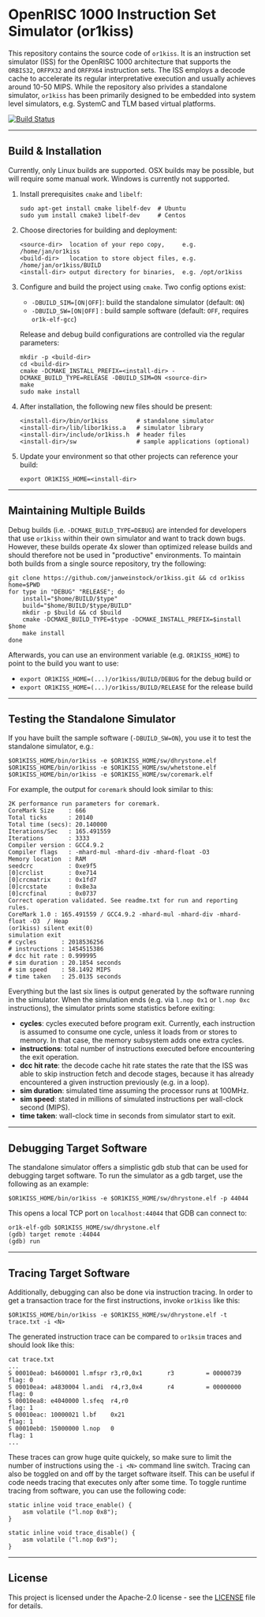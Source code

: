 # OpenRISC 1000 Instruction Set Simulator (or1kiss)

This repository contains the source code of `or1kiss`. It is an instruction
set simulator (ISS) for the OpenRISC 1000 architecture that supports the
`ORBIS32`, `ORFPX32` and `ORFPX64` instruction sets. The ISS employs a
decode cache to accelerate its regular interpretative execution and usually
achieves around 10-50 MIPS. While the repository also privides a standalone
simulator, `or1kiss` has been primarily designed to be embedded into system
level simulators, e.g. SystemC and TLM based virtual platforms.

[![Build Status](https://travis-ci.org/janweinstock/or1kiss.svg?branch=master)](https://travis-ci.org/janweinstock/or1kiss)

----
## Build & Installation
Currently, only Linux builds are supported. OSX builds may be possible, but
will require some manual work. Windows is currently not supported.

1. Install prerequisites `cmake` and `libelf`:
    ```
    sudo apt-get install cmake libelf-dev  # Ubuntu
    sudo yum install cmake3 libelf-dev     # Centos
    ```

2. Choose directories for building and deployment:
    ```
    <source-dir>  location of your repo copy,     e.g. /home/jan/or1kiss
    <build-dir>   location to store object files, e.g. /home/jan/or1kiss/BUILD
    <install-dir> output directory for binaries,  e.g. /opt/or1kiss
    ```

3. Configure and build the project using `cmake`. Two config options exist:
    * `-DBUILD_SIM=[ON|OFF]`: build the standalone simulator (default: `ON`)
    * `-DBUILD_SW=[ON|OFF]` : build sample software (default: `OFF`,
                              requires `or1k-elf-gcc`)

   Release and debug build configurations are controlled via the regular
   parameters:
    ```
    mkdir -p <build-dir>
    cd <build-dir>
    cmake -DCMAKE_INSTALL_PREFIX=<install-dir> -DCMAKE_BUILD_TYPE=RELEASE -DBUILD_SIM=ON <source-dir>
    make
    sudo make install
    ```

4. After installation, the following new files should be present:
    ```
    <install-dir>/bin/or1kiss        # standalone simulator
    <install-dir>/lib/libor1kiss.a   # simulator library
    <install-dir>/include/or1kiss.h  # header files
    <install-dir>/sw                 # sample applications (optional)
    ```

5. Update your environment so that other projects can reference your build:
    ```
    export OR1KISS_HOME=<install-dir>
    ```

----
## Maintaining Multiple Builds
Debug builds (i.e. `-DCMAKE_BUILD_TYPE=DEBUG`) are intended for developers
that use `or1kiss` within their own simulator and want to track down bugs.
However, these builds operate 4x slower than optimized release builds and
should therefore not be used in "productive" environments. To maintain both
builds from a single source repository, try the following:
```
git clone https://github.com/janweinstock/or1kiss.git && cd or1kiss
home=$PWD
for type in "DEBUG" "RELEASE"; do
    install="$home/BUILD/$type"
    build="$home/BUILD/$type/BUILD"
    mkdir -p $build && cd $build
    cmake -DCMAKE_BUILD_TYPE=$type -DCMAKE_INSTALL_PREFIX=$install $home
    make install
done
```
Afterwards, you can use an environment variable (e.g. `OR1KISS_HOME`) to point
to the build you want to use:
* `export OR1KISS_HOME=(...)/or1kiss/BUILD/DEBUG` for the debug build or
* `export OR1KISS_HOME=(...)/or1kiss/BUILD/RELEASE` for the release build

----
## Testing the Standalone Simulator
If you have built the sample software (`-DBUILD_SW=ON`), you use it to test the
standalone simulator, e.g.:
```
$OR1KISS_HOME/bin/or1kiss -e $OR1KISS_HOME/sw/dhrystone.elf
$OR1KISS_HOME/bin/or1kiss -e $OR1KISS_HOME/sw/whetstone.elf
$OR1KISS_HOME/bin/or1kiss -e $OR1KISS_HOME/sw/coremark.elf
```
For example, the output for `coremark` should look similar to this:
```
2K performance run parameters for coremark.
CoreMark Size    : 666
Total ticks      : 20140
Total time (secs): 20.140000
Iterations/Sec   : 165.491559
Iterations       : 3333
Compiler version : GCC4.9.2
Compiler flags   : -mhard-mul -mhard-div -mhard-float -O3 
Memory location  : RAM
seedcrc          : 0xe9f5
[0]crclist       : 0xe714
[0]crcmatrix     : 0x1fd7
[0]crcstate      : 0x8e3a
[0]crcfinal      : 0x0737
Correct operation validated. See readme.txt for run and reporting rules.
CoreMark 1.0 : 165.491559 / GCC4.9.2 -mhard-mul -mhard-div -mhard-float -O3  / Heap
(or1kiss) silent exit(0)
simulation exit
# cycles       : 2018536256
# instructions : 1454515386
# dcc hit rate : 0.999995
# sim duration : 20.1854 seconds
# sim speed    : 58.1492 MIPS
# time taken   : 25.0135 seconds
```
Everything but the last six lines is output generated by the software running
in the simulator. When the simulation ends (e.g. via `l.nop 0x1` or `l.nop 0xc`
instructions), the simulator prints some statistics before exiting:
* **cycles**: cycles executed before program exit. Currently, each instruction
is assumed to consume one cycle, unless it loads from or stores to memory. In that
case, the memory subsystem adds one extra cycles.
* **instructions**: total number of instructions executed before encountering
the exit operation.
* **dcc hit rate**: the decode cache hit rate states the rate that the ISS was
able to skip instruction fetch and decode stages, because it has already
encountered a given instruction previously (e.g. in a loop).
* **sim duration**: simulated time assuming the processor runs at 100MHz.
* **sim speed**: stated in millions of simulated instructions per wall-clock
second (MIPS).
* **time taken**: wall-clock time in seconds from simulator start to exit.

----
## Debugging Target Software
The standalone simulator offers a simplistic gdb stub that can be used for
debugging target software. To run the simulator as a gdb target, use the
following as an example:

```
$OR1KISS_HOME/bin/or1kiss -e $OR1KISS_HOME/sw/dhrystone.elf -p 44044
```
This opens a local TCP port on `localhost:44044` that GDB can connect to:
```
or1k-elf-gdb $OR1KISS_HOME/sw/dhrystone.elf
(gdb) target remote :44044
(gdb) run
```

----
## Tracing Target Software
Additionally, debugging can also be done via instruction tracing. In order to
get a transaction trace for the first <N> instructions, invoke `or1kiss` like
this:
```
$OR1KISS_HOME/bin/or1kiss -e $OR1KISS_HOME/sw/dhrystone.elf -t trace.txt -i <N>
```
The generated instruction trace can be compared to `or1ksim` traces and should
look like this:
```
cat trace.txt
...
S 00010ea0: b4600001 l.mfspr r3,r0,0x1       r3         = 00000739  flag: 0
S 00010ea4: a4830004 l.andi  r4,r3,0x4       r4         = 00000000  flag: 0
S 00010ea8: e4040000 l.sfeq  r4,r0                                  flag: 1
S 00010eac: 10000021 l.bf    0x21                                   flag: 1
S 00010eb0: 15000000 l.nop   0                                      flag: 1
...
```

These traces can grow huge quite quickely, so make sure to limit the number of
instructions using the `-i <N>` command line switch. Tracing can also be
toggled on and off by the target software itself. This can be useful if code
needs tracing that executes only after some time. To toggle runtime tracing
from software, you can use the following code:
```
static inline void trace_enable() {
    asm volatile ("l.nop 0x8");
}

static inline void trace_disable() {
    asm volatile ("l.nop 0x9");
}
```

----
## License

This project is licensed under the Apache-2.0 license - see the
[LICENSE](LICENSE) file for details.